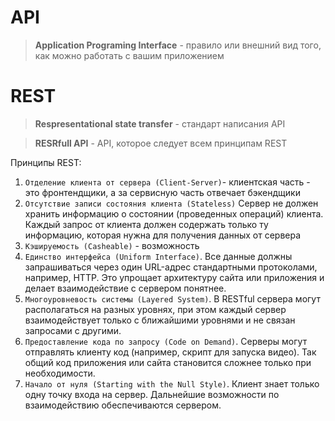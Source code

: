 # API 
> **Application Programing Interface** - правило или внешний вид того, как можно работать с вашим приложением

# REST
> **Respresentational state transfer** - стандарт написания API 

> **RESRfull API** - API, которое следует всем принципам REST

Принципы REST:
1. `Отделение клиента от сервера (Client-Server)`- клиентская часть - это фронтендщики, а за сервисную часть отвечает бэкендщики
2. `Отсутствие записи состояния клиента (Stateless)`
Сервер не должен хранить информацию о состоянии (проведенных операций) клиента. Каждый запрос от клиента должен содержать только ту информацию, которая нужна для получения данных от сервера
3. `Кэшируемость (Casheable)` - возможность 
4. `Единство интерфейса (Uniform Interface)`. Все данные должны запрашиваться через один URL-адрес стандартными протоколами, например, HTTP. Это упрощает архитектуру сайта или приложения и делает взаимодействие с сервером понятнее.
5. `Многоуровневость системы (Layered System)`. В RESTful сервера могут располагаться на разных уровнях, при этом каждый сервер взаимодействует только с ближайшими уровнями и не связан запросами с другими.
6. `Предоставление кода по запросу (Code on Demand)`. Серверы могут отправлять клиенту код (например, скрипт для запуска видео). Так общий код приложения или сайта становится сложнее только при необходимости.
7. `Начало от нуля (Starting with the Null Style)`. Клиент знает только одну точку входа на сервер. Дальнейшие возможности по взаимодействию обеспечиваются сервером.